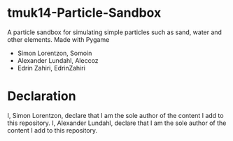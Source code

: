 # tmuk14-Particle-Sandbox
A particle sandbox for simulating simple particles such as sand, water and other elements. Made with Pygame

- Simon Lorentzon,    Somoin
- Alexander Lundahl,  Aleccoz
- Edrin Zahiri,       EdrinZahiri

# Declaration

I, Simon Lorentzon, declare that I am the sole author of the content I add to this repository.
I, Alexander Lundahl, declare that I am the sole author of the content I add to this repository.
